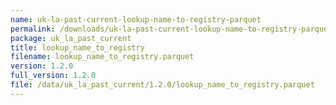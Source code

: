 ```yaml
---
name: uk-la-past-current-lookup-name-to-registry-parquet
permalink: /downloads/uk-la-past-current-lookup-name-to-registry-parquet/1_2_0
package: uk_la_past_current
title: lookup_name_to_registry
filename: lookup_name_to_registry.parquet
version: 1.2.0
full_version: 1.2.0
file: /data/uk_la_past_current/1.2.0/lookup_name_to_registry.parquet
---
```

